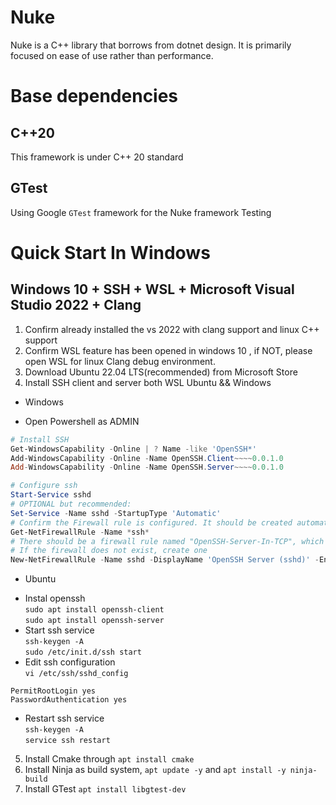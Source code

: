 # Nuke
Nuke is a C++ library that borrows from dotnet design.
It is primarily focused on ease of use rather than performance.

# Base dependencies
## C++20
This framework is under C++ 20 standard
## GTest
Using Google `GTest` framework for the Nuke framework Testing


# Quick Start In Windows
## Windows 10 + SSH + WSL + Microsoft Visual Studio 2022 + Clang
1. Confirm already installed the vs 2022 with clang support and linux C++ support
2. Confirm WSL feature has been opened in windows 10 , if NOT, please open WSL for linux Clang debug environment.
3. Download Ubuntu 22.04 LTS(recommended) from Microsoft Store
4. Install SSH client and server  both WSL Ubuntu && Windows  
- Windows  
* Open Powershell as ADMIN  
```powershell
# Install SSH
Get-WindowsCapability -Online | ? Name -like 'OpenSSH*'
Add-WindowsCapability -Online -Name OpenSSH.Client~~~~0.0.1.0
Add-WindowsCapability -Online -Name OpenSSH.Server~~~~0.0.1.0

# Configure ssh
Start-Service sshd
# OPTIONAL but recommended:
Set-Service -Name sshd -StartupType 'Automatic'
# Confirm the Firewall rule is configured. It should be created automatically by setup. 
Get-NetFirewallRule -Name *ssh*
# There should be a firewall rule named "OpenSSH-Server-In-TCP", which should be enabled
# If the firewall does not exist, create one
New-NetFirewallRule -Name sshd -DisplayName 'OpenSSH Server (sshd)' -Enabled True -Direction Inbound -Protocol TCP -Action Allow -LocalPort 22
```
- Ubuntu  
* Instal openssh  
``sudo apt install openssh-client``  
``sudo apt install openssh-server``
* Start ssh service  
``ssh-keygen -A``   
``sudo /etc/init.d/ssh start``
* Edit ssh configuration  
``vi /etc/ssh/sshd_config``  
```
PermitRootLogin yes
PasswordAuthentication yes
``` 
* Restart ssh service  
``ssh-keygen -A``  
``service ssh restart``  

5. Install Cmake through ``apt install cmake``
6. Install Ninja as build system, ``apt update -y``  and ``apt install -y ninja-build``  
7. Install GTest ``apt install libgtest-dev``